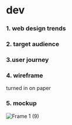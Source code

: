 # dev
### 1. web design trends

### 2. target audience

### 3.user journey

### 4. wireframe
turned in on paper

### 5. mockup
![Frame 1 (9)](https://github.com/user-attachments/assets/e5f7fb7a-3c5a-429a-8f41-85c1722d6ec5)
